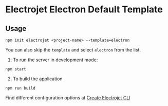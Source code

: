 # Electrojet Electron Default Template

## Usage

```
npm init electrojet <project-name> --template=electron
```

You can also skip the `template` and select `electron` from the list.

1. To run the server in development mode:

```
npm start
```

2. To build the application

```
npm run build
```

Find different configuration options at [Create Electrojet CLI](https://github.com/BoyWithSilverWings/create-electrojet/tree/master/packages/electron)
